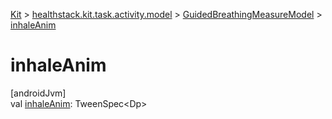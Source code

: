 
[Kit](../../../kit.html) > [healthstack.kit.task.activity.model](../index.html) > [GuidedBreathingMeasureModel](index.html) > [inhaleAnim](inhale-anim.html)



# inhaleAnim



[androidJvm]\
val [inhaleAnim](inhale-anim.html): TweenSpec&lt;Dp&gt;





